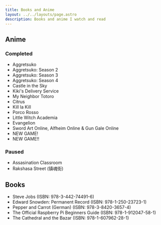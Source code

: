 ```yaml
---
title: Books and Anime
layout: ../../layouts/page.astro
description: Books and anime I watch and read
---
```


Anime
-----

### Completed

* Aggretsuko
* Aggretsuko: Season 2
* Aggretsuko: Season 3
* Aggretsuko: Season 4
* Castle in the Sky
* Kiki's Delivery Service
* My Neighbor Totoro
* Citrus
* Kill la Kill
* Porco Rosso
* Little Witch Academia
* Evangelion
* Sword Art Online, Alfheim Online & Gun Gale Online
* NEW GAME!
* NEW GAME!!

### Paused

* Assasination Classroom
* Rakshasa Street (镇魂街)

Books
-----

* Steve Jobs (ISBN: 978-3-442-74491-6)
* Edward Snowden: Permanent Record (ISBN: 978-1-250-23723-1)
* Pepper and Carrot (German) (ISBN: 978-3-8420-3657-4)
* The Official Raspberry Pi Beginners Guide (ISBN: 978-1-912047-58-1)
* The Cathedral and the Bazar (ISBN: 978-1-607962-28-1)